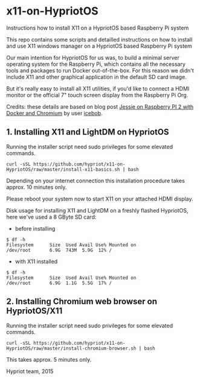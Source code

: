 # x11-on-HypriotOS
Instructions how to install X11 on a HypriotOS based Raspberry Pi system

This repo contains some scripts and detailled instructions on how to install and use X11 windows manager on a HypriotOS based Raspberry Pi system

Our main intention for HypriotOS for us was, to build a minimal server operating system for the 
Raspberry Pi, which contains all the necessary tools and packages to run Docker out-of-the-box. 
For this reason we didn't include X11 and other graphical application in the default SD card image.

But it's really easy to install all X11 utilities, if you'd like to connect a HDMI monitor or the official 7" touch screen display from the Raspberry Pi Org.

Credits:
these details are based on blog post [Jessie on Raspberry PI 2 with Docker and Chromium](https://medium.com/@icebob/jessie-on-raspberry-pi-2-with-docker-and-chromium-c43b8d80e7e1) by user [icebob](https://medium.com/@icebob).


## 1. Installing X11 and LightDM on HypriotOS
Running the installer script need sudo privileges for some elevated commands.
```
curl -sSL https://github.com/hypriot/x11-on-HypriotOS/raw/master/install-x11-basics.sh | bash
```
Depending on your internet connection this installation procedure takes approx. 10 minutes only.

Please reboot your system now to start X11 on your attached HDMI display.

Disk usage for installing X11 and LightDM on a freshly flashed HypriotOS, here we've used a 8 GByte SD card:
 - before installing
```
$ df -h
Filesystem      Size  Used Avail Use% Mounted on
/dev/root       6.9G  743M  5.9G  12% /
```
 - with X11 installed
```
$ df -h
Filesystem      Size  Used Avail Use% Mounted on
/dev/root       6.9G  1.1G  5.5G  17% /
```

## 2. Installing Chromium web browser on HypriotOS/X11
Running the installer script need sudo privileges for some elevated commands.
```
curl -sSL https://github.com/hypriot/x11-on-HypriotOS/raw/master/install-chromium-browser.sh | bash
```
This takes approx. 5 minutes only.


Hypriot team, 2015
